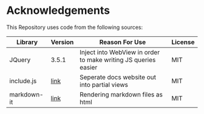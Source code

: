 # Acknowledgements

This Repository uses code from the following sources:

| Library     | Version                                            | Reason For Use                                               | License |
| ----------- | -------------------------------------------------- | ------------------------------------------------------------ | ------- |
| JQuery      | 3.5.1                                              | Inject into WebView in order to make writing JS queries easier | MIT     |
| include.js  | [link](https://morgan3d.github.io/include.js/)     | Seperate docs website out into partial views                 | MIT     |
| markdown-it | [link](https://github.com/markdown-it/markdown-it) | Rendering markdown files as html                             | MIT     |

